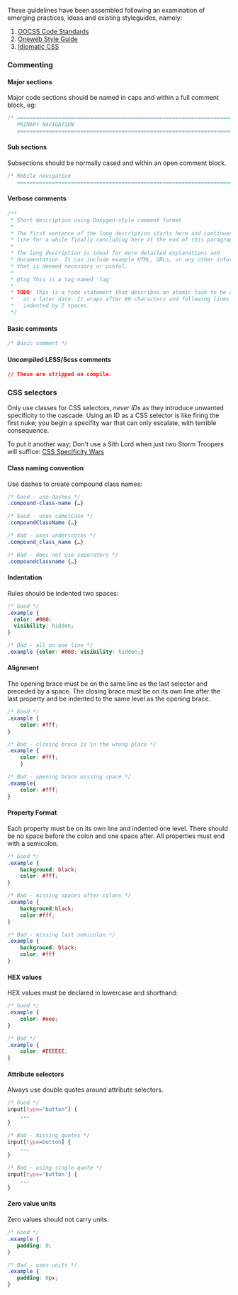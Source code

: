 These guidelines have been assembled following an examination of emerging practices, ideas and existing styleguides, namely:

1. [OOCSS Code Standards](https://github.com/stubbornella/oocss-code-standards)
2. [Oneweb Style Guide](https://github.com/nternetinspired/OneWeb/blob/master/STYLEGUIDE.md)
3. [Idiomatic CSS](https://github.com/necolas/idiomatic-css)

### Commenting

#### Major sections
Major code sections should be named in caps and within a full comment block, eg:

```css
/* ==========================================================================
   PRIMARY NAVIGATION
   ========================================================================== */
```

#### Sub sections
Subsections should be normally cased and within an open comment block.

```css
/* Mobile navigation
   ========================================================================== */
```

#### Verbose comments

```css
/**
 * Short description using Doxygen-style comment format
 *
 * The first sentence of the long description starts here and continues on this
 * line for a while finally concluding here at the end of this paragraph.
 *
 * The long description is ideal for more detailed explanations and
 * documentation. It can include example HTML, URLs, or any other information
 * that is deemed necessary or useful.
 *
 * @tag This is a tag named 'tag'
 *
 * TODO: This is a todo statement that describes an atomic task to be completed
 *   at a later date. It wraps after 80 characters and following lines are
 *   indented by 2 spaces.
 */
 ```

#### Basic comments

```css
/* Basic comment */
```

#### Uncompiled LESS/Scss comments

```css
// These are stripped on compile.
```

### CSS selectors
Only use classes for CSS selectors, *never IDs* as they introduce unwanted specificity to the cascade. Using an ID as a CSS selector is like firing the first nuke; you begin a specifity war that can only escalate, with terrible consequence.

To put it another way; Don't use a Sith Lord when just two Storm Troopers will suffice: [CSS Specificity Wars](http://www.stuffandnonsense.co.uk/archives/css_specificity_wars.html)

#### Class naming convention
Use dashes to create compound class names:

```css
/* Good - use dashes */
.compound-class-name {…}

/* Good - uses camelCase */
.compoundClassName {…}

/* Bad - uses underscores */
.compound_class_name {…}

/* Bad - does not use seperators */
.compoundclassname {…}
```

#### Indentation
Rules should be indented two spaces:

```css
/* Good */
.example {
  color: #000;
  visibility: hidden;
}

/* Bad - all on one line */
.example {color: #000; visibility: hidden;}
```

#### Alignment
The opening brace must be on the same line as the last selector and preceded by a space. The closing brace must be on its own line after the last property and be indented to the same level as the opening brace.

```css
/* Good */
.example {
    color: #fff;
}

/* Bad - closing brace is in the wrong place */
.example {
    color: #fff;
    }

/* Bad - opening brace missing space */
.example{
    color: #fff;
}
```

#### Property Format
Each property must be on its own line and indented one level. There should be no space before the colon and one space after. All properties must end with a semicolon.

```css
/* Good */
.example {
    background: black;
    color: #fff;
}

/* Bad - missing spaces after colons */
.example {
    background:black;
    color:#fff;
}

/* Bad - missing last semicolon */
.example {
    background: black;
    color: #fff
}
```

#### HEX values
HEX values must be declared in lowercase and shorthand:

```css
/* Good */
.example {
    color: #eee;
}

/* Bad */
.example {
    color: #EEEEEE;
}
```

#### Attribute selectors
Always use double quotes around attribute selectors.

```css
/* Good */
input[type="button"] {
    ...
}

/* Bad - missing quotes */
input[type=button] {
    ...
}

/* Bad - using single quote */
input[type='button'] {
    ...
}
```

#### Zero value units
Zero values should not carry units.

```css
/* Good */
.example {
   padding: 0;
}

/* Bad - uses units */
.example {
   padding: 0px;
}
```
